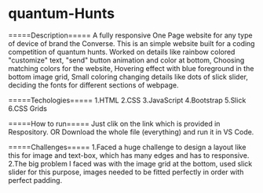 # quantum-Hunts

=====Description=====
A fully responsive One Page website for any type of device of brand the Converse. This is an simple website built for a coding competition of quantum hunts.
Worked on details like rainbow colored "customize" text, "send" button animation and color at bottom, Choosing matching colors for the website, Hovering effect with blue foreground in the bottom image grid, Small coloring changing details like dots of slick slider, deciding the fonts for different sections of webpage.

=====Techologies=====
1.HTML
2.CSS
3.JavaScript
4.Bootstrap
5.Slick
6.CSS Grids

=====How to run=====
Just clik on the link which is provided in Respository. 
OR 
Download the whole file (everything) and run it in VS Code.

=====Challenges=====
1.Faced a huge challenge to design a layout like this for image and text-box, which has many edges and has to responsive.
2.The big problem I faced was with the image grid at the bottom, used slick slider for this purpose, images needed to be fitted perfectly in order with perfect padding.



 

